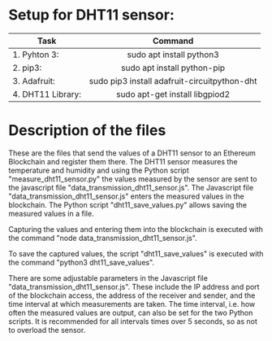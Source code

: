 # Setup for DHT11 sensor:

| Task                           | Command                                      |
|--------------------------------|:--------------------------------------------:|
| 1. Pyhton 3:                   | sudo apt install python3                     |
| 2. pip3:                       | sudo apt install python-pip                  |
| 3. Adafruit:                   | sudo pip3 install adafruit-circuitpython-dht |
| 4. DHT11 Library:              | sudo apt-get install libgpiod2               |

# Description of the files
These are the files that send the values of a DHT11 sensor to an Ethereum Blockchain and register them there. The DHT11 sensor measures the temperature and humidity and using the Python script "measure_dht11_sensor.py" the values measured by the sensor are sent to the javascript file "data_transmission_dht11_sensor.js". The Javascript file "data_transmission_dht11_sensor.js" enters the measured values in the blockchain. The Python script "dht11_save_values.py" allows saving the measured values in a file. 

Capturing the values and entering them into the blockchain is executed with the command "node data_transmission_dht11_sensor.js".

To save the captured values, the script "dht11_save_values" is executed with the command "python3 dht11_save_values".

There are some adjustable parameters in the Javascript file "data_transmission_dht11_sensor.js". These include the IP address and port of the blockchain access, the address of the receiver and sender, and the time interval at which measurements are taken. The time interval, i.e. how often the measured values are output, can also be set for the two Python scripts. It is recommended for all intervals times over 5 seconds, so as not to overload the sensor.
